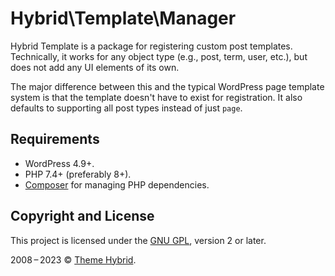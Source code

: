 # Hybrid\\Template\\Manager

Hybrid Template is a package for registering custom post templates. Technically, it works for any object type (e.g., post, term, user, etc.), but does not add any UI elements of its own.

The major difference between this and the typical WordPress page template system is that the template doesn't have to exist for registration.  It also defaults to supporting all post types instead of just `page`.

## Requirements

* WordPress 4.9+.
* PHP 7.4+ (preferably 8+).
* [Composer](https://getcomposer.org/) for managing PHP dependencies.

## Copyright and License

This project is licensed under the [GNU GPL](http://www.gnu.org/licenses/old-licenses/gpl-2.0.html), version 2 or later.

2008&thinsp;&ndash;&thinsp;2023 &copy; [Theme Hybrid](https://themehybrid.com).
